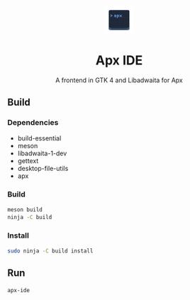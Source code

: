 <div align="center">
    <img src="data/icons/hicolor/scalable/apps/org.vanillaos.ApxIDE.svg" height="64">
    <h1>Apx IDE</h1>
    <p>A frontend in GTK 4 and Libadwaita for Apx</p>
</div>

## Build
### Dependencies
- build-essential
- meson
- libadwaita-1-dev
- gettext
- desktop-file-utils
- apx

### Build
```bash
meson build
ninja -C build
```

### Install
```bash
sudo ninja -C build install
```

## Run
```bash
apx-ide
```